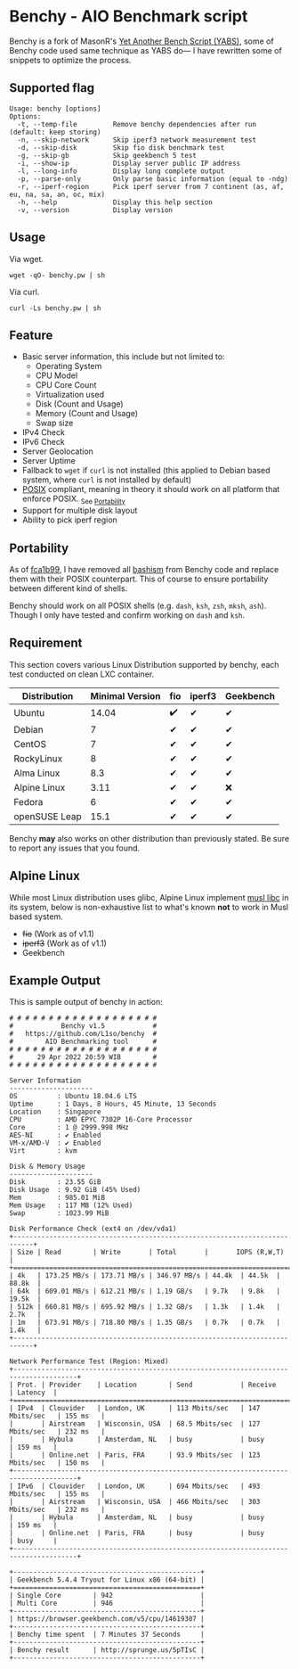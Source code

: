 # Benchy - AIO Benchmark script

Benchy is a fork of MasonR's [Yet Another Bench Script (YABS)](https://github.com/masonr/yet-another-bench-script), some of Benchy code used same technique as YABS do— I have rewritten some of snippets to optimize the process.

## Supported flag
```
Usage: benchy [options]
Options:
  -t, --temp-file         Remove benchy dependencies after run (default: keep storing)
  -n, --skip-network      Skip iperf3 network measurement test
  -d, --skip-disk         Skip fio disk benchmark test
  -g, --skip-gb           Skip geekbench 5 test
  -i, --show-ip           Display server public IP address
  -l, --long-info         Display long complete output
  -p, --parse-only        Only parse basic information (equal to -ndg)
  -r, --iperf-region      Pick iperf server from 7 continent (as, af, eu, na, sa, an, oc, mix)
  -h, --help              Display this help section
  -v, --version           Display version
```

## Usage
Via wget.

	wget -qO- benchy.pw | sh
Via curl.

	curl -Ls benchy.pw | sh
## Feature
* Basic server information, this include but not limited to:
	* Operating System
	* CPU Model
	* CPU Core Count
	* Virtualization used
	* Disk (Count and Usage)
	* Memory (Count and Usage)
	* Swap size
* IPv4 Check
* IPv6 Check
* Server Geolocation
* Server Uptime
* Fallback to `wget` if `curl` is not installed (this applied to Debian based system, where `curl` is not installed by default)
* [POSIX](https://pubs.opengroup.org/onlinepubs/9699919799.2018edition/) compliant, meaning in theory it should work on all platform that enforce POSIX. <sub>See [Portability](https://github.com/L1so/benchy#portability)</sub>
* Support for multiple disk layout
* Ability to pick iperf region

## Portability
As of [fca1b99](https://github.com/L1so/benchy/commit/fca1b99b8fabeb563a8e6a628b82b4634e03b0f8), I have removed all [bashism](https://mywiki.wooledge.org/Bashism) from Benchy code and replace them with their POSIX counterpart. This of course to ensure portability between different kind of shells.

Benchy should work on all POSIX shells (e.g. `dash`, `ksh`, `zsh`, `mksh`, `ash`). Though I only have tested and confirm working on `dash` and `ksh`.

## Requirement
This section covers various Linux Distribution supported by benchy, each test conducted on clean LXC container.

| Distribution | Minimal Version |fio|iperf3|Geekbench|
| --- | --- |---|---|---|
| Ubuntu | 14.04 |✔️|✔|✔|
|Debian|7|✔|✔|✔|
| CentOS | 7 |✔|✔|✔|
| RockyLinux |8 |✔|✔|✔|
|Alma Linux|8.3|✔|✔|✔|
|Alpine Linux |3.11|✔|✔|❌|
|Fedora|6|✔|✔|✔|
|openSUSE Leap|15.1|✔|✔|✔|

Benchy **may** also works on other distribution than previously stated. Be sure to report any issues that you found.

## Alpine Linux
While most Linux distribution uses glibc, Alpine Linux implement [musl libc](https://musl.libc.org/) in its system, below is non-exhaustive list to what's known **not** to work in Musl based system.

- ~~fio~~ (Work as of v1.1)
- ~~iperf3~~ (Work as of v1.1)
- Geekbench
## Example Output

This is sample output of benchy in action:
```
# # # # # # # # # # # # # # # # # # #
#            Benchy v1.5            #
#   https://github.com/L1so/benchy  #
#        AIO Benchmarking tool      #
# # # # # # # # # # # # # # # # # # #
#      29 Apr 2022 20:59 WIB        #
# # # # # # # # # # # # # # # # # # #

Server Information
---------------------
OS          : Ubuntu 18.04.6 LTS
Uptime      : 1 Days, 8 Hours, 45 Minute, 13 Seconds 
Location    : Singapore 
CPU         : AMD EPYC 7302P 16-Core Processor
Core        : 1 @ 2999.998 MHz
AES-NI      : ✔ Enabled
VM-x/AMD-V  : ✔ Enabled
Virt        : kvm       

Disk & Memory Usage
---------------------
Disk        : 23.55 GiB 
Disk Usage  : 9.92 GiB (45% Used)
Mem         : 985.01 MiB
Mem Usage   : 117 MB (12% Used)
Swap        : 1023.99 MiB

Disk Performance Check (ext4 on /dev/vda1)
+---------------------------------------------------------------------------+
| Size | Read        | Write       | Total       |       IOPS (R,W,T)       |
+===========================================================================+
| 4k   | 173.25 MB/s | 173.71 MB/s | 346.97 MB/s | 44.4k  | 44.5k  | 88.8k  |
| 64k  | 609.01 MB/s | 612.21 MB/s | 1.19 GB/s   | 9.7k   | 9.8k   | 19.5k  |
| 512k | 660.81 MB/s | 695.92 MB/s | 1.32 GB/s   | 1.3k   | 1.4k   | 2.7k   |
| 1m   | 673.91 MB/s | 718.80 MB/s | 1.35 GB/s   | 0.7k   | 0.7k   | 1.4k   |
+---------------------------------------------------------------------------+

Network Performance Test (Region: Mixed)
+--------------------------------------------------------------------------------------+
| Prot. | Provider    | Location        | Send            | Receive         | Latency  |
+======================================================================================+
| IPv4  | Clouvider   | London, UK      | 113 Mbits/sec   | 147 Mbits/sec   | 155 ms   |
|       | Airstream   | Wisconsin, USA  | 68.5 Mbits/sec  | 127 Mbits/sec   | 232 ms   |
|       | Hybula      | Amsterdam, NL   | busy            | busy            | 159 ms   |
|       | Online.net  | Paris, FRA      | 93.9 Mbits/sec  | 123 Mbits/sec   | 150 ms   |
+--------------------------------------------------------------------------------------+
| IPv6  | Clouvider   | London, UK      | 694 Mbits/sec   | 493 Mbits/sec   | 155 ms   |
|       | Airstream   | Wisconsin, USA  | 466 Mbits/sec   | 303 Mbits/sec   | 232 ms   |
|       | Hybula      | Amsterdam, NL   | busy            | busy            | 159 ms   |
|       | Online.net  | Paris, FRA      | busy            | busy            | busy     |
+--------------------------------------------------------------------------------------+

+-----------------------------------------------+
| Geekbench 5.4.4 Tryout for Linux x86 (64-bit) |
+===============================================+
| Single Core        | 942                      |
| Multi Core         | 946                      |
+-----------------------------------------------+
| https://browser.geekbench.com/v5/cpu/14619307 |
+-----------------------------------------------+
| Benchy time spent  | 7 Minutes 37 Seconds     |
+-----------------------------------------------+
| Benchy result      | http://sprunge.us/5pTIsC |
+-----------------------------------------------+
```

